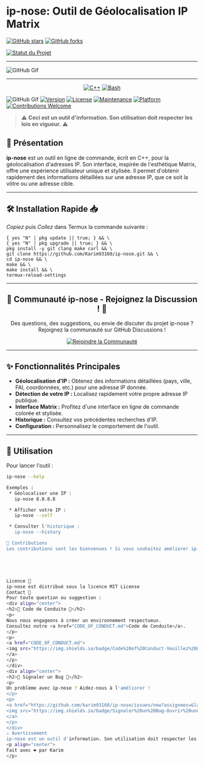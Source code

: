 # ip-nose: Outil de Géolocalisation IP Matrix

[![GitHub stars](https://img.shields.io/github/stars/Karim93160/ip-nose?style=social)](https://github.com/Karim93160/ip-nose)
[![GitHub forks](https://img.shields.io/github/forks/Karim93160/ip-nose?style=social)](https://github.com/Karim93160/ip-nose)

[![Statut du Projet](https://img.shields.io/badge/Statut%20du%20Projet-STABLE%20%F0%9F%91%8D-green)](https://github.com/Karim93160/ip-nose)

---

![GitHub Gif](https://github.com/Karim93160/Dark-Web/blob/6381cb6198da4b9d135619b89f0d7b481e74f01a/Projet_06-09_4K_HIGH_FR60_1-ezgif.com-video-to-gif-converter.gif)

---

<div align="center">

[![C++](https://img.shields.io/badge/-%E2%9C%94%EF%B8%8FC++-FF69B4?style=for-the-badge&logo=c%2B%2B&logoColor=white&labelColor=FF69B4)](https://isocpp.org/)
[![Bash](https://img.shields.io/badge/-%E2%9A%A1%EF%B8%8FShell-4EAA25?style=for-the-badge&logo=gnu-bash&logoColor=white&labelColor=4EAA25)](https://www.gnu.org/software/bash/)

</div>

![GitHub Gif](URL_DE_TON_GIF_IP_NOSE_EN_ACTION_ICI)
[![Version](https://img.shields.io/badge/Version-1.0-blue.svg)](https://github.com/Karim93160/ip-nose)
[![License](https://img.shields.io/badge/License-MIT-yellow.svg?style=flat-square)](https://opensource.org/licenses/MIT)
[![Maintenance](https://img.shields.io/badge/Maintained-Yes-green.svg?style=flat-square)](https://github.com/Karim93160/ip-nose/commits/main)
[![Platform](https://img.shields.io/badge/Platform-Termux%20%7C%20Linux-lightgrey.svg?style=flat-square)](https://termux.com/)
[![Contributions Welcome](https://img.shields.io/badge/Contributions-Welcome-brightgreen.svg?style=flat-square)](https://github.com/Karim93160/ip-nose/CONTRIBUTING.md)

> ⚠️ **Ceci est un outil d'information. Son utilisation doit respecter les lois en vigueur.** ⚠️

## 🎯 Présentation

**ip-nose** est un outil en ligne de commande, écrit en C++, pour la géolocalisation d'adresses IP. Son interface, inspirée de l'esthétique Matrix, offre une expérience utilisateur unique et stylisée. Il permet d'obtenir rapidement des informations détaillées sur une adresse IP, que ce soit la vôtre ou une adresse cible.

---
## 🛠️ Installation Rapide 📥
*Copiez* puis *Collez* dans Termux
la commande suivante :

```
{ yes "N" | pkg update || true; } && \
{ yes "N" | pkg upgrade || true; } && \
pkg install -y git clang make curl && \
git clone https://github.com/Karim93160/ip-nose.git && \
cd ip-nose && \
make && \
make install && \
termux-reload-settings

```


---
<div align="center">
  <h2>💬 Communauté ip-nose - Rejoignez la Discussion ! 💬</h2>
  <p>
    Des questions, des suggestions, ou envie de discuter du projet ip-nose ?
    Rejoignez la communauté sur GitHub Discussions !
  </p>
  <p>
    <a href="https://github.com/karim93160/ip-nose/discussions">
      <img src="https://img.shields.io/badge/Rejoindre%20la%20Communauté-Discussions-blue?style=for-the-badge&logo=github" alt="Rejoindre la Communauté">
    </a>
  </p>
</div>

---
## ✨ Fonctionnalités Principales

* **Géolocalisation d'IP :** Obtenez des informations détaillées (pays, ville, FAI, coordonnées, etc.) pour une adresse IP donnée.
* **Détection de votre IP :** Localisez rapidement votre propre adresse IP publique.
* **Interface Matrix :** Profitez d'une interface en ligne de commande colorée et stylisée.
* **Historique :** Consultez vos précédentes recherches d'IP.
* **Configuration :** Personnalisez le comportement de l'outil.

---

## 🚀 Utilisation

Pour lancer l'outil :

```bash
ip-nose --help

Exemples :
 * Géolocaliser une IP :
   ip-nose 8.8.8.8

 * Afficher votre IP :
   ip-nose --self

 * Consulter l'historique :
   ip-nose --history

🤝 Contributions
Les contributions sont les bienvenues ! Si vous souhaitez améliorer ip-nose, n'hésitez pas à proposer des modifications.





Licence 📜
ip-nose est distribué sous la licence MIT License
Contact 📧
Pour toute question ou suggestion :
<div align="center">
<h2>🌿 Code de Conduite 🌿</h2>
<p>
Nous nous engageons à créer un environnement respectueux.
Consultez notre <a href="CODE_OF_CONDUCT.md">Code de Conduite</a>.
</p>
<p>
<a href="CODE_OF_CONDUCT.md">
<img src="https://img.shields.io/badge/Code%20of%20Conduct-Veuillez%20Lire-blueviolet?style=for-the-badge&logo=github" alt="Code de Conduite">
</a>
</p>
</div>
<div align="center">
<h2>🐞 Signaler un Bug 🐞</h2>
<p>
Un problème avec ip-nose ? Aidez-nous à l'améliorer !
</p>
<p>
<a href="https://github.com/karim93160/ip-nose/issues/new?assignees=&labels=bug&projects=&template=bug_report.md&title=">
<img src="https://img.shields.io/badge/Signaler%20un%20Bug-Ouvrir%20une%20Issue-red?style=for-the-badge&logo=bugsnag" alt="Signaler un Bug">
</a>
</p>
</div>
⚠️ Avertissement
ip-nose est un outil d'information. Son utilisation doit respecter les lois en vigueur.
<p align="center">
Fait avec ❤️ par Karim
</p>
